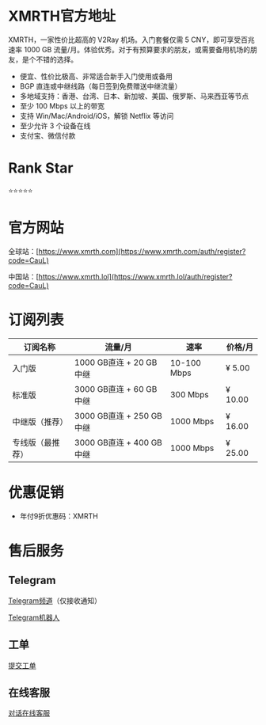 # XMRTH官方地址

XMRTH，一家性价比超高的 V2Ray 机场。入门套餐仅需 5 CNY，即可享受百兆速率 1000 GB 流量/月。体验优秀。对于有预算要求的朋友，或需要备用机场的朋友，是个不错的选择。

- 便宜、性价比极高、非常适合新手入门使用或备用
- BGP 直连或中继线路（每日签到免费赠送中继流量）
- 多地域支持：香港、台湾、日本、新加坡、美国、俄罗斯、马来西亚等节点
- 至少 100 Mbps 以上的带宽
- 支持 Win/Mac/Android/iOS，解锁 Netflix 等访问
- 至少允许 3 个设备在线
- 支付宝、微信付款

# Rank Star

⭐⭐⭐⭐⭐

# 官方网站

全球站：[https://www.xmrth.com](https://www.xmrth.com/auth/register?code=CauL)

中国站：[https://www.xmrth.lol](https://www.xmrth.lol/auth/register?code=CauL)

# 订阅列表

| 订阅名称 | 流量/月 | 速率 | 价格/月 |
| --- | --- | --- | --- |
| 入门版 | 1000 GB直连 + 20 GB中继 | 10-100 Mbps | ¥ 5.00 |
| 标准版 | 3000 GB直连 + 60 GB中继 | 300 Mbps | ¥ 10.00 |
| 中继版（推荐） | 3000 GB直连 + 250 GB中继 | 1000 Mbps | ¥ 16.00 |
| 专线版（最推荐） | 3000 GB直连 + 400 GB中继 | 1000 Mbps | ¥ 25.00 |

# 优惠促销

- 年付9折优惠码：XMRTH

# 售后服务

## Telegram

[Telegram频道](https://t.me/xmrth)（仅接收通知）

[Telegram机器人](https://t.me/XMRthBot)

## 工单

[提交工单](https://xmrth.com/user/ticket/create)

## 在线客服

[对话在线客服](https://xmrth.com/user)
